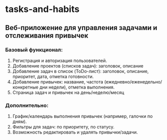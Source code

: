 # tasks-and-habits
## Веб-приложение для управления задачами и отслеживания привычек
### Базовый функционал:
1. Регистрация и авторизация пользователей.
2. Добавление проектов (списков задач): заголовок, описание
3. Добавление задач в список (ToDo-лист): заголовок, описание, приоритет, дата, отметка готовности.
3. Добавление привычек: название, частота (ежедневно/еженедельно/конкретные дни недели), отметка выполнения.
4. Страница задач и привычек на день/неделю/месяц

### Дополнительно:
1. График/календарь выполнения привычек (например, галочки по дням).
2. Фильтры для задач: по приоритету, по статусу.
3. Возможность редактировать и удалять привычки/задачи.